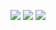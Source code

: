 
![](https://github.githubassets.com/images/mona-whisper.gif)
![](https://c.tenor.com/JbCR18dg7qkAAAAM/duck-pixel.gif)
![](https://c.tenor.com/qen7dlo-K6oAAAAC/fox.gif)
